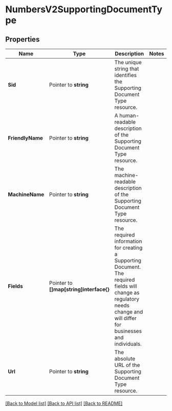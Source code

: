 # NumbersV2SupportingDocumentType

## Properties

Name | Type | Description | Notes
------------ | ------------- | ------------- | -------------
**Sid** | Pointer to **string** | The unique string that identifies the Supporting Document Type resource. |
**FriendlyName** | Pointer to **string** | A human-readable description of the Supporting Document Type resource. |
**MachineName** | Pointer to **string** | The machine-readable description of the Supporting Document Type resource. |
**Fields** | Pointer to **[]map[string]interface{}** | The required information for creating a Supporting Document. The required fields will change as regulatory needs change and will differ for businesses and individuals. |
**Url** | Pointer to **string** | The absolute URL of the Supporting Document Type resource. |

[[Back to Model list]](../README.md#documentation-for-models) [[Back to API list]](../README.md#documentation-for-api-endpoints) [[Back to README]](../README.md)



